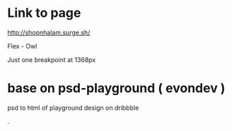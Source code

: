 # Link to page
http://shopnhalam.surge.sh/

Flex - Owl 

Just one breakpoint at 1368px

# base on psd-playground ( evondev )
psd to html of playground design on dribbble

.